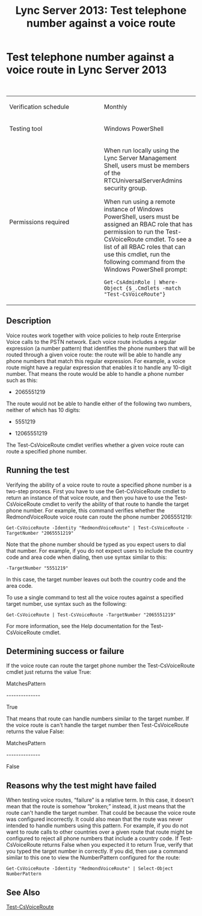 ﻿---
title: 'Lync Server 2013: Test telephone number against a voice route'
TOCTitle: Test telephone number against a voice route
ms:assetid: 9a77ed6d-9394-4bef-9344-3d91b6959b97
ms:mtpsurl: https://technet.microsoft.com/en-us/library/Dn725211(v=OCS.15)
ms:contentKeyID: 63969631
ms.date: 01/27/2015
mtps_version: v=OCS.15
---

# Test telephone number against a voice route in Lync Server 2013

 



<table>
<colgroup>
<col style="width: 50%" />
<col style="width: 50%" />
</colgroup>
<tbody>
<tr class="odd">
<td><p>Verification schedule</p></td>
<td><p>Monthly</p></td>
</tr>
<tr class="even">
<td><p>Testing tool</p></td>
<td><p>Windows PowerShell</p></td>
</tr>
<tr class="odd">
<td><p>Permissions required</p></td>
<td><p>When run locally using the Lync Server Management Shell, users must be members of the RTCUniversalServerAdmins security group.</p>
<p>When run using a remote instance of Windows PowerShell, users must be assigned an RBAC role that has permission to run the Test-CsVoiceRoute cmdlet. To see a list of all RBAC roles that can use this cmdlet, run the following command from the Windows PowerShell prompt:</p>
<p><code>Get-CsAdminRole | Where-Object {$_.Cmdlets -match &quot;Test-CsVoiceRoute&quot;}</code></p></td>
</tr>
</tbody>
</table>


## Description

Voice routes work together with voice policies to help route Enterprise Voice calls to the PSTN network. Each voice route includes a regular expression (a number pattern) that identifies the phone numbers that will be routed through a given voice route: the route will be able to handle any phone numbers that match this regular expression. For example, a voice route might have a regular expression that enables it to handle any 10-digit number. That means the route would be able to handle a phone number such as this:

  - 2065551219

The route would not be able to handle either of the following two numbers, neither of which has 10 digits:

  - 5551219

  - 12065551219

The Test-CsVoiceRoute cmdlet verifies whether a given voice route can route a specified phone number.

## Running the test

Verifying the ability of a voice route to route a specified phone number is a two-step process. First you have to use the Get-CsVoiceRoute cmdlet to return an instance of that voice route, and then you have to use the Test-CsVoiceRoute cmdlet to verify the ability of that route to handle the target phone number. For example, this command verifies whether the RedmondVoiceRoute voice route can route the phone number 2065551219:

`Get-CsVoiceRoute -Identity "RedmondVoiceRoute" | Test-CsVoiceRoute -TargetNumber "2065551219"`

Note that the phone number should be typed as you expect users to dial that number. For example, if you do not expect users to include the country code and area code when dialing, then use syntax similar to this:

`-TargetNumber "5551219"`

In this case, the target number leaves out both the country code and the area code.

To use a single command to test all the voice routes against a specified target number, use syntax such as the following:

`Get-CsVoiceRoute | Test-CsVoiceRoute -TargetNumber "2065551219"`

For more information, see the Help documentation for the Test-CsVoiceRoute cmdlet.

## Determining success or failure

If the voice route can route the target phone number the Test-CsVoiceRoute cmdlet just returns the value True:

MatchesPattern

\--------------

True

That means that route can handle numbers similar to the target number. If the voice route is can't handle the target number then Test-CsVoiceRoute returns the value False:

MatchesPattern

\--------------

False

## Reasons why the test might have failed

When testing voice routes, “failure” is a relative term. In this case, it doesn’t mean that the route is somehow “broken;” instead, it just means that the route can't handle the target number. That could be because the voice route was configured incorrectly. It could also mean that the route was never intended to handle numbers using this pattern. For example, if you do not want to route calls to other countries over a given route that route might be configured to reject all phone numbers that include a country code. If Test-CsVoiceRoute returns False when you expected it to return True, verify that you typed the target number in correctly. If you did, then use a command similar to this one to view the NumberPattern configured for the route:

`Get-CsVoiceRoute -Identity "RedmondVoiceRoute" | Select-Object NumberPattern`

## See Also


[Test-CsVoiceRoute](https://technet.microsoft.com/en-us/library/gg425873\(v=ocs.15\))

